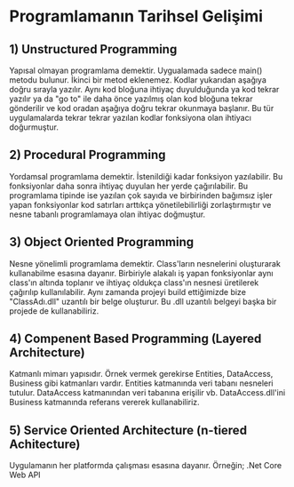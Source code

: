 # Programlamanın Tarihsel Gelişimi

## 1) Unstructured Programming
Yapısal olmayan programlama demektir. Uygualamada sadece main() metodu bulunur. İkinci bir metod eklenemez. Kodlar yukarıdan aşağıya doğru sırayla yazılır. Aynı kod bloğuna ihtiyaç duyulduğunda ya kod tekrar yazılır ya da "go to" ile daha önce yazılmış olan kod bloğuna tekrar gönderilir ve kod oradan aşağıya doğru tekrar okunmaya başlanır. Bu tür uygulamalarda tekrar tekrar yazılan kodlar fonksiyona olan ihtiyacı doğurmuştur.

## 2) Procedural Programming
Yordamsal programlama demektir. İstenildiği kadar fonksiyon yazılabilir. Bu fonksiyonlar daha sonra ihtiyaç duyulan her yerde çağırılabilir. Bu programlama tipinde ise yazılan çok sayıda ve birbirinden bağımsız işler yapan fonksiyonlar kod satırları arttıkça yönetilebilirliği zorlaştırmıştır ve nesne tabanlı programlamaya olan ihtiyac doğmuştur.

## 3) Object Oriented Programming
Nesne yönelimli programlama demektir. Class'ların nesnelerini oluşturarak kullanabilme esasına dayanır. Birbiriyle alakalı iş yapan fonksiyonlar aynı class'ın altında toplanır ve ihtiyaç oldukça class'ın nesnesi üretilerek çağırılıp kullanılabilir. Aynı zamanda projeyi build ettiğimizde bize "ClassAdı.dll" uzantılı bir belge oluşturur. Bu .dll uzantılı belgeyi başka bir projede de kullanabiliriz.

## 4) Compenent Based Programming (Layered Architecture)
Katmanlı mimarı yapısıdır. Örnek vermek gerekirse Entities, DataAccess, Business gibi katmanları vardır. Entities katmanında veri tabanı nesneleri tutulur. DataAccess katmanından veri tabanına erişilir vb. DataAccess.dll'ini Business katmanında referans vererek kullanabiliriz.

## 5) Service Oriented Architecture (n-tiered Achitecture)
Uygulamanın her platformda çalışması esasına dayanır. Örneğin; .Net Core Web API
